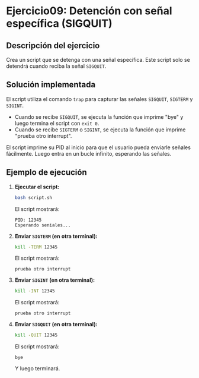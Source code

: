 # Ejercicio09: Detención con señal específica (SIGQUIT)

## Descripción del ejercicio

Crea un script que se detenga con una señal específica. Este script solo se detendrá cuando reciba la señal `SIGQUIT`.

## Solución implementada

El script utiliza el comando `trap` para capturar las señales `SIGQUIT`, `SIGTERM` y `SIGINT`.

* Cuando se recibe `SIGQUIT`, se ejecuta la función que imprime "bye" y luego termina el script con `exit 0`.
* Cuando se recibe `SIGTERM` o `SIGINT`, se ejecuta la función que imprime "prueba otro interrupt".

El script imprime su PID al inicio para que el usuario pueda enviarle señales fácilmente. Luego entra en un bucle infinito, esperando las señales.

## Ejemplo de ejecución

1.  **Ejecutar el script:**

    ```bash
    bash script.sh
    ```

    El script mostrará:

    ```
    PID: 12345
    Esperando seniales...
    ```

2.  **Enviar `SIGTERM` (en otra terminal):**

    ```bash
    kill -TERM 12345
    ```

    El script mostrará:

    ```
    prueba otro interrupt
    ```

3.  **Enviar `SIGINT` (en otra terminal):**

    ```bash
    kill -INT 12345
    ```

    El script mostrará:

    ```
    prueba otro interrupt
    ```

4.  **Enviar `SIGQUIT` (en otra terminal):**

    ```bash
    kill -QUIT 12345
    ```

    El script mostrará:

    ```
    bye
    ```

    Y luego terminará.
